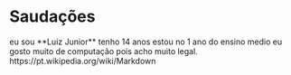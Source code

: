 <h1>Saudações</h1>
eu sou **Luiz Junior** tenho 14 anos estou no 1 ano do ensino medio eu gosto muito de computação pois acho muito legal.
https://pt.wikipedia.org/wiki/Markdown
